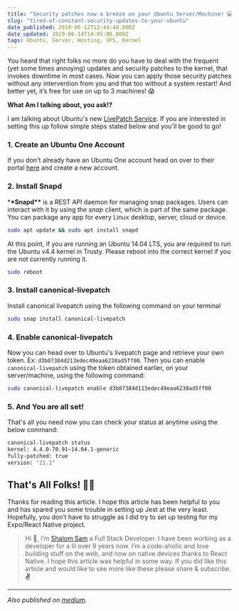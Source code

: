 ```yaml
---
title: "Security patches now a breeze on your Ubuntu Server/Machine! 💻"
slug: "tired-of-constant-security-updates-to-your-ubuntu"
date_published: 2019-06-12T12:44:40.000Z
date_updated: 2019-06-14T14:05:06.000Z
tags: Ubuntu, Server, Hosting, VPS, Kernel
---
```


You heard that right folks no more do you have to deal with the frequent (yet some times annoying) updates and security patches to the kernel, that invokes downtime in most cases. Now you can apply those security patches without any intervention from you and that too without a system restart! And better yet, it’s free for use on up to 3 machines! 😱

**What Am I talking about, you ask!?**

I am talking about Ubuntu's new [LivePatch Service](https://ubuntu.com/livepatch). If you are interested in setting this up follow simple steps stated below and you'll be good to go!

### 1. Create an Ubuntu One Account

If you don't already have an Ubuntu One account head on over to their portal [here](https://login.ubuntu.com) and create a new account.

### 2. Install Snapd

\***\*Snapd\*\*** is a REST API daemon for managing snap packages. Users can interact with it by using the _snap_ client, which is part of the same package. You can package any app for every Linux desktop, server, cloud or device.

```bash
sudo apt update && sudo apt install snapd
```

At this point, if you are running an Ubuntu 14.04 LTS, you are required to run the Ubuntu v4.4 kernel in Trusty. Please reboot into the correct kernel if you are not currently running it.

```bash
sudo reboot
```

### 3. Install canonical-livepatch

Install canonical livepatch using the following command on your terminal

```bash
sudo snap install canonical-livepatch
```

### 4. Enable canonical-livepatch

Now you can head over to Ubuntu's livepatch page and retrieve your own token. Ex: `d3b07384d213edec49eaa6238ad5ff00`. Then you can enable `canonical-livepatch` using the token obtained earlier, on your server/machine, using the following command:

```bash
sudo canonical-livepatch enable d3b07384d113edec49eaa6238ad5ff00
```

### 5. And You are all set!

That's all you need now you can check your status at anytime using the below command:

```bash
canonical-livepatch status
kernel: 4.4.0-70.91~14.04.1-generic
fully-patched: true
version: "21.1"
```

## That's All Folks! 🐰🥕

Thanks for reading this article. I hope this article has been helpful to you and has spared you some trouble in setting up Jest at the very least. Hopefully, you don’t have to struggle as I did try to set up testing for my Expo/React Native project.

> Hi 👋, I’m [Shalom Sam](https://react.shalomsam.com/) a Full Stack Developer. I have been working as a developer for a lil over 9 years now. I’m a code-aholic and love building stuff on the web, and now on native devices thanks to React Native. I hope this article was helpful in some way. If you did like this article and would like to see more like these please share & subscribe. **✌️**

---

_Also published on [medium](https://medium.com/@shalomsam/security-patches-now-a-breeze-on-your-ubuntu-server-machine-9824f1a30c0d)._
